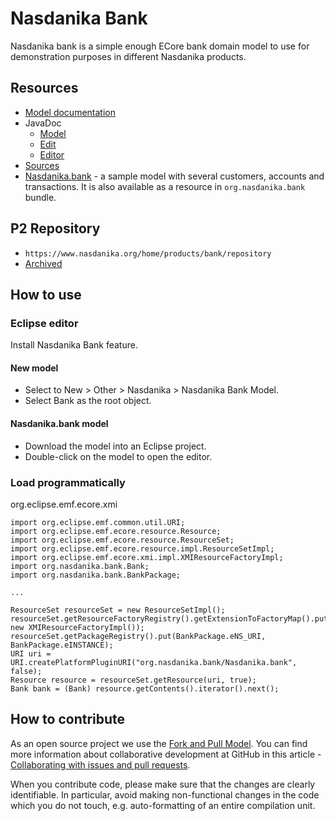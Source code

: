 # Nasdanika Bank

Nasdanika bank is a simple enough ECore bank domain model to use for demonstration purposes in different Nasdanika products. 

## Resources

* [Model documentation](../html/tests/dumps/ecore/index.html)
* JavaDoc
    * [Model](apidocs/model)
    * [Edit](apidocs/model)
    * [Editor](apidocs/model)
* [Sources](bank.zip)
* [Nasdanika.bank](Nasdanika.bank) - a sample model with several customers, accounts and transactions. It is also available as a resource in ``org.nasdanika.bank`` bundle.    

## P2 Repository

* ``https://www.nasdanika.org/home/products/bank/repository``
* [Archived](org.nasdanika.bank.repository-1.0.0-SNAPSHOT.zip)

## How to use

### Eclipse editor

Install Nasdanika Bank feature. 

#### New model

* Select to New > Other > Nasdanika > Nasdanika Bank Model.
* Select Bank as the root object.

#### Nasdanika.bank model

* Download the model into an Eclipse project.
* Double-click on the model to open the editor.


### Load programmatically

org.eclipse.emf.ecore.xmi

```
import org.eclipse.emf.common.util.URI;
import org.eclipse.emf.ecore.resource.Resource;
import org.eclipse.emf.ecore.resource.ResourceSet;
import org.eclipse.emf.ecore.resource.impl.ResourceSetImpl;
import org.eclipse.emf.ecore.xmi.impl.XMIResourceFactoryImpl;
import org.nasdanika.bank.Bank;
import org.nasdanika.bank.BankPackage;

...

ResourceSet resourceSet = new ResourceSetImpl();
resourceSet.getResourceFactoryRegistry().getExtensionToFactoryMap().put(Resource.Factory.Registry.DEFAULT_EXTENSION, new XMIResourceFactoryImpl());
resourceSet.getPackageRegistry().put(BankPackage.eNS_URI, BankPackage.eINSTANCE);
URI uri = URI.createPlatformPluginURI("org.nasdanika.bank/Nasdanika.bank", false);
Resource resource = resourceSet.getResource(uri, true);
Bank bank = (Bank) resource.getContents().iterator().next();
```

## How to contribute

As an open source project we use the [Fork and Pull Model](https://help.github.com/articles/about-collaborative-development-models/).
You can find more information about collaborative development at GitHub in this article - [Collaborating with issues and pull requests](https://help.github.com/categories/collaborating-with-issues-and-pull-requests).

When you contribute code, please make sure that the changes are clearly identifiable. 
In particular, avoid making non-functional changes in the code which you do not touch, e.g. auto-formatting of an entire compilation unit. 

